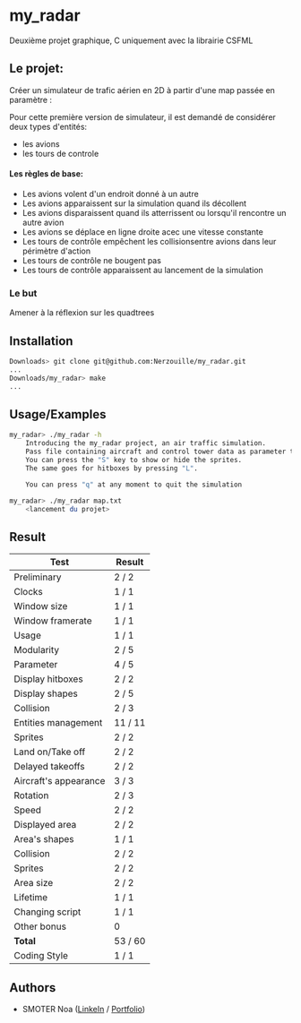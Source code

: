 
# my_radar

Deuxième projet graphique, C uniquement avec la librairie CSFML


## Le projet:

Créer un simulateur de trafic aérien en 2D à partir d'une map passée en paramètre :

Pour cette première version de simulateur, il est demandé de considérer deux types d'entités:
- les avions 
- les tours de controle

#### Les règles de base:
 - Les avions volent d'un endroit donné à un autre
 - Les avions apparaissent sur la simulation quand ils décollent
 - Les avions disparaissent quand ils atterrissent ou lorsqu'il rencontre un autre avion
 - Les avions se déplace en ligne droite acec une vitesse constante
 - Les tours de contrôle empêchent les collisionsentre avions dans leur périmètre d'action
 - Les tours de contrôle ne bougent pas
 - Les tours de contrôle apparaissent au lancement de la simulation

 ### Le but 
 Amener à la réflexion sur les quadtrees



## Installation

```bash
Downloads> git clone git@github.com:Nerzouille/my_radar.git
...
Downloads/my_radar> make
...
```
    
## Usage/Examples

```bash
my_radar> ./my_radar -h
    Introducing the my_radar project, an air traffic simulation.
    Pass file containing aircraft and control tower data as parameter to observe the magic.
    You can press the "S" key to show or hide the sprites.
    The same goes for hitboxes by pressing "L".

    You can press "q" at any moment to quit the simulation

my_radar> ./my_radar map.txt
    <lancement du projet>
```


## Result

|**Test**|**Result**|
|--|--|
|Preliminary|2 / 2|
|Clocks|1 / 1|
|Window size|1 / 1|
|Window framerate|1 / 1|
|Usage|1 / 1|
|Modularity|2 / 5|
|Parameter|4 / 5|
|Display hitboxes|2 / 2|
|Display shapes|2 / 5|
|Collision|2 / 3|
|Entities management|11 / 11|
|Sprites|2 / 2|
|Land on/Take off|2 / 2|
|Delayed takeoffs|2 / 2|
|Aircraft's appearance|3 / 3|
|Rotation|2 / 3|
|Speed|2 / 2|
|Displayed area|2 / 2|
|Area's shapes|1 / 1|
|Collision|2 / 2|
|Sprites|2 / 2|
|Area size|2 / 2|
|Lifetime|1 / 1|
|Changing script|1 / 1|
|Other bonus|0|
|**__Total__**|53 / 60|
|Coding Style|1 / 1|

## Authors

- SMOTER Noa ([LinkeIn](https://www.github.com/nerzouille) / [Portfolio](https://nerzouille.github.io/))

